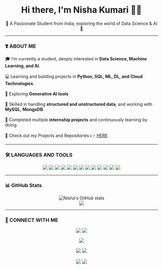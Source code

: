 <h1 align="center">Hi there, I'm Nisha Kumari 👩‍💻</h1>

<p align="center">
  🚩 A Passionate Student from India, exploring the world of Data Science & AI 🚩  
</p>

---

### ❣️ ABOUT ME

🎓 I’m currently a student, deeply interested in **Data Science, Machine Learning, and AI**.
<br>
<br>
💻 Learning and building projects in **Python, SQL, ML, DL, and Cloud Technologies**. 
<br>
<br>
🤖 Exploring **Generative AI tools** 
<br>
<br>
🧠 Skilled in handling **structured and unstructured data**, and working with **MySQL**, **MongoDB**.  
<br>
📘 Completed multiple **internship projects** and continuously learning by doing.
<br> 
<br>
📂 Check out my Projects and Repositories 👉 [HERE](https://github.com/NishaKumari21)  <br>

---

### 🛠 LANGUAGES AND TOOLS

<p align="center">
  <img src="https://img.shields.io/badge/Python-3670A0?style=for-the-badge&logo=python&logoColor=ffdd54"/>
  <img src="https://img.shields.io/badge/C-00599C?style=for-the-badge&logo=c&logoColor=white"/>
  <img src="https://img.shields.io/badge/C++-00599C?style=for-the-badge&logo=cplusplus&logoColor=white"/>
  <img src="https://img.shields.io/badge/MySQL-00000F?style=for-the-badge&logo=mysql&logoColor=white"/>
  <img src="https://img.shields.io/badge/MongoDB-47A248?style=for-the-badge&logo=mongodb&logoColor=white"/>
  <img src="https://img.shields.io/badge/Linux-FCC624?style=for-the-badge&logo=linux&logoColor=black"/>
  <img src="https://img.shields.io/badge/Git-F05032?style=for-the-badge&logo=git&logoColor=white"/>
  <img src="https://img.shields.io/badge/AWS-232F3E?style=for-the-badge&logo=amazon-aws&logoColor=white"/>
  <img src="https://img.shields.io/badge/Pandas-150458?style=for-the-badge&logo=pandas&logoColor=white"/>
  <img src="https://img.shields.io/badge/Scikit Learn-F7931E?style=for-the-badge&logo=scikit-learn&logoColor=white"/>
  <img src="https://img.shields.io/badge/TensorFlow-FF6F00?style=for-the-badge&logo=tensorflow&logoColor=white"/>
  <img src="https://img.shields.io/badge/Seaborn-1E88E5?style=for-the-badge&logo=seaborn&logoColor=white"/>
  <img src="https://img.shields.io/badge/CSS3-1572B6?style=for-the-badge&logo=css3&logoColor=white"/>
</p>

---

### 📊 GitHub Stats

<p align="center">
  <img src="https://github-readme-stats.vercel.app/api?username=NishaKumari21&show_icons=true&theme=tokyonight" alt="Nisha's GitHub stats"/>
  <br>
  <img src="https://github-readme-streak-stats.herokuapp.com/?user=NishaKumari21&theme=tokyonight"/>
</p>

---

### 🤝 CONNECT WITH ME

<p align="center">
  <a href="nishamdb05@gmail.com"><img src="https://img.shields.io/badge/Gmail-red?style=for-the-badge&logo=gmail&logoColor=white"/></a>
  <a href="www.linkedin.com/in/nisha-kumari-a62957348"><img src="https://img.shields.io/badge/LinkedIn-blue?style=for-the-badge&logo=linkedin&logoColor=white"/></a>

</p>  
<p align="center"> <img src="https://github-profile-summary-cards.vercel.app/api/cards/profile-details?username=NishaKumari21&theme=github_dark" /> <br><br> <img src="https://github-profile-summary-cards.vercel.app/api/cards/stats?username=NishaKumari21&theme=github_dark" /> <img src="https://github-profile-summary-cards.vercel.app/api/cards/productive-time?username=NishaKumari21&theme=github_dark&utcOffset=8" /> <br><br> <img src="https://github-profile-summary-cards.vercel.app/api/cards/repos-per-language?username=NishaKumari21&theme=github_dark" /> <img src="https://github-profile-summary-cards.vercel.app/api/cards/most-commit-language?username=NishaKumari21&theme=github_dark" /> </p>

